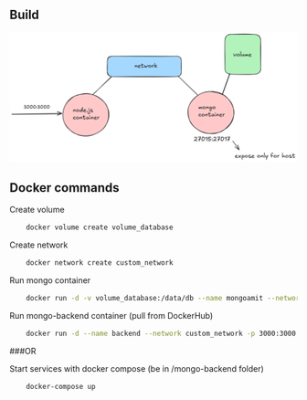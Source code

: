 ## Build

![Build](https://github.com/amitnaik96/mongo-backend/blob/master/Build.png)

## Docker commands

Create volume
```bash
    docker volume create volume_database
```

Create network
```bash
    docker network create custom_network
```

Run mongo container
```bash
    docker run -d -v volume_database:/data/db --name mongoamit --network custom_network -p 27015:27017 mongo 
```

Run mongo-backend container (pull from DockerHub)
```bash
    docker run -d --name backend --network custom_network -p 3000:3000 darkxprime/mongo-backend 
```

###OR

Start services with docker compose (be in /mongo-backend folder)
```bash
    docker-compose up
```
